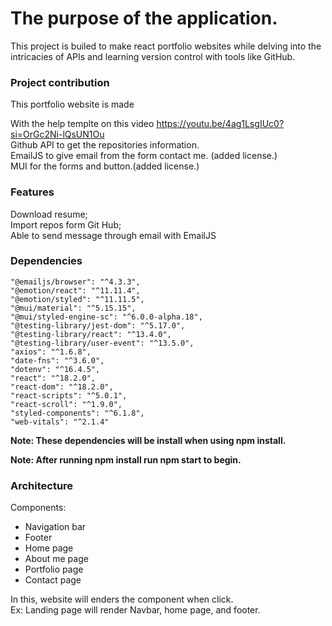 # The purpose of the application.

This project is builed to make react portfolio websites while delving into the intricacies of APIs and learning version control with tools like GitHub.

### Project contribution

This portfolio website is made

With the help templte on this video https://youtu.be/4ag1LsgIUc0?si=OrGc2Ni-lQsUN1Ou </br>
Github API to get the repositories information.</br>
EmailJS to give email from the form contact me. (added license.)</br>
MUI for the forms and button.(added license.)</br>

### Features

Download resume;</br>
Import repos form Git Hub;</br>
Able to send message through email with EmailJS</br>

### Dependencies

    "@emailjs/browser": "^4.3.3",
    "@emotion/react": "^11.11.4",
    "@emotion/styled": "^11.11.5",
    "@mui/material": "^5.15.15",
    "@mui/styled-engine-sc": "^6.0.0-alpha.18",
    "@testing-library/jest-dom": "^5.17.0",
    "@testing-library/react": "^13.4.0",
    "@testing-library/user-event": "^13.5.0",
    "axios": "^1.6.8",
    "date-fns": "^3.6.0",
    "dotenv": "^16.4.5",
    "react": "^18.2.0",
    "react-dom": "^18.2.0",
    "react-scripts": "^5.0.1",
    "react-scroll": "^1.9.0",
    "styled-components": "^6.1.8",
    "web-vitals": "^2.1.4"

**Note: These dependencies will be install when using npm install.**

**Note: After running npm install run npm start to begin.**

### Architecture

Components:

- Navigation bar
- Footer
- Home page
- About me page
- Portfolio page
- Contact page

In this, website will enders the component when click.</br>
Ex: Landing page will render Navbar, home page, and footer.
